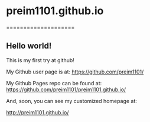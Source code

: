 # preim1101.github.io

====================

## Hello world!

This is my first try at github!

My Github user page is at: 
https://github.com/preim1101/

My Github Pages repo can be found at:  
https://github.com/preim1101/preim1101.github.io/

And, soon, you can see my customized homepage at:

http://preim1101.github.io/
